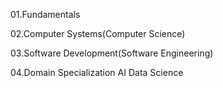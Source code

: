 01.Fundamentals <br />

02.Computer Systems(Computer Science) <br />

03.Software Development(Software Engineering) <br />

04.Domain Specialization
   AI
   Data Science
